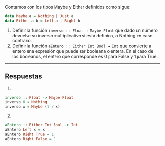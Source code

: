 Contamos con los tipos Maybe y Either definidos como sigue:

```haskell
data Maybe a = Nothing | Just a
data Either a b = Left a | Right b
```

1. Definir la función `inverso :: Float → Maybe Float` que dado un número devuelve su inverso multiplicativo si está definido, o Nothing en caso contrario.
2. Definir la función `aEntero :: Either Int Bool → Int` que convierte a entero una expresión que puede ser booleana o entera. En el caso de los booleanos, el entero que corresponde es 0 para False y 1 para True.

---
## Respuestas
1. 
```haskell
inverso :: Float -> Maybe Float
inverso 0 = Nothing
inverso x = Maybe (1 / x)
```
2. 
```haskell
aEntero :: Either Int Bool -> Int
aEntero Left x = x
aEntero Right True = 1
aEntero Right False = 1
```
